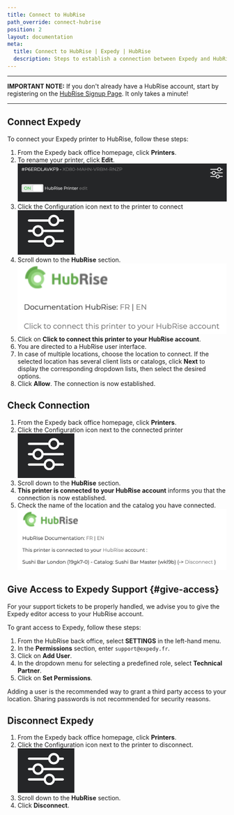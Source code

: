 ```yaml
---
title: Connect to HubRise
path_override: connect-hubrise
position: 2
layout: documentation
meta:
  title: Connect to HubRise | Expedy | HubRise
  description: Steps to establish a connection between Expedy and HubRise. Connect your EPOS and synchronize your data with other applications.
---
```


---

**IMPORTANT NOTE:** If you don't already have a HubRise account, start by registering on the [HubRise Signup Page](https://manager.hubrise.com/signup). It only takes a minute!

---

## Connect Expedy

To connect your Expedy printer to HubRise, follow these steps:

1. From the Expedy back office homepage, click **Printers**.
2. To rename your printer, click **Edit**.
   ![Connect to HubRise - Select the Expedy printer to connect](./images/005-2x-expedy-hubrise-printer-to-connect.png)
3. Click the Configuration icon next to the printer to connect <InlineImage width="20" height="20">![Configuration icon](../images/__configuration-icon.png)</InlineImage>.
4. Scroll down to the **HubRise** section.
   ![Connect to HubRise - Connect HubRise](./images/006-2x-expedy-hubrise-connect.png)
5. Click on **Click to connect this printer to your HubRise account**.
6. You are directed to a HubRise user interface.
7. In case of multiple locations, choose the location to connect. If the selected location has several client lists or catalogs, click **Next** to display the corresponding dropdown lists, then select the desired options.
8. Click **Allow**. The connection is now established.

## Check Connection

1. From the Expedy back office homepage, click **Printers**.
2. Click the Configuration icon next to the connected printer <InlineImage width="20" height="20">![Configuration icon](../images/__configuration-icon.png)</InlineImage>.
3. Scroll down to the **HubRise** section.
4. **This printer is connected to your HubRise account** informs you that the connection is now established.
5. Check the name of the location and the catalog you have connected.
   ![Connect to HubRise - HubRise connected](./images/007-2x-expedy-hubrise-connected.png)

## Give Access to Expedy Support {#give-access}

For your support tickets to be properly handled, we advise you to give the Expedy editor access to your HubRise account.

To grant access to Expedy, follow these steps:

1. From the HubRise back office, select **SETTINGS** in the left-hand menu.
1. In the **Permissions** section, enter `support@expedy.fr`.
1. Click on **Add User**.
1. In the dropdown menu for selecting a predefined role, select **Technical Partner**.
1. Click on **Set Permissions**.

Adding a user is the recommended way to grant a third party access to your location. Sharing passwords is not recommended for security reasons.

## Disconnect Expedy

1. From the Expedy back office homepage, click **Printers**.
2. Click the Configuration icon next to the printer to disconnect. <InlineImage width="20" height="20">![Configuration icon](../images/__configuration-icon.png)</InlineImage>
3. Scroll down to the **HubRise** section.
4. Click **Disconnect**.
